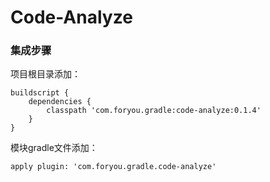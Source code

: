 # Code-Analyze
### 集成步骤
项目根目录添加：
```
buildscript {
    dependencies {
        classpath 'com.foryou.gradle:code-analyze:0.1.4'
    }
}
```

模块gradle文件添加：
```
apply plugin: 'com.foryou.gradle.code-analyze'
```